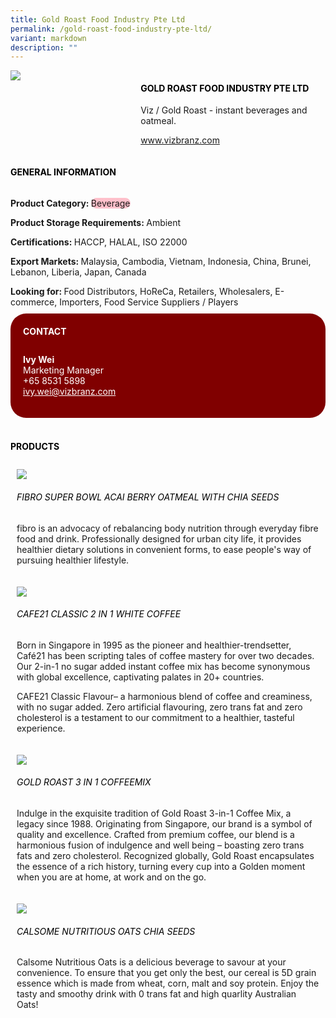 ```yaml
---
title: Gold Roast Food Industry Pte Ltd
permalink: /gold-roast-food-industry-pte-ltd/
variant: markdown
description: ""
---
```

<div class="flex-paragraph">
	<div style="display: flex; flex-wrap: wrap;" class="flex-container">
		<div style="flex: 1 1 40%; display: block;" class="card sgds">
			<img src="/images/Gold%20Roast%20Food/gold_roast_food_logo.png">
		</div>
		<div style="flex: 1 1 58%; display: block; margin-left: 3px" class="card-sgds">
			<h4 style="text-transform: uppercase; color: black;"><b>Gold Roast Food Industry Pte Ltd</b></h4>
			<p>Viz / Gold Roast - instant beverages and oatmeal.</p>
			<p><a target="_blank" href="https://www.vizbranz.com">www.vizbranz.com</a></p>
		</div>
	</div>
</div>

<h4 style="text-transform: uppercase; color: black;">
	<b>General Information</b>
</h4>
<div style="display: flex; flex-wrap: wrap;" class="flex-container">
	<div style="flex: 1 1 65%; display: block; align-self: stretch" class="card sgds">
		<div class="flex-paragraph">
			<p>
				<b>Product Category: </b>
				<span style="background-color: pink; border-radius: 10px;">Beverage</span>
			</p>
			<p>
				<b>Product Storage Requirements: </b>Ambient
			</p>
			<p>
				<b>Certifications: </b>HACCP, HALAL, ISO 22000
			</p>
			<p>
				<b>Export Markets: </b>Malaysia, Cambodia, Vietnam, Indonesia, China, Brunei, Lebanon, Liberia, Japan, Canada
			</p>
			<p style="margin-bottom: 10px;">
				<b>Looking for: </b>Food Distributors, HoReCa, Retailers, Wholesalers, E-commerce, Importers, Food Service Suppliers / Players
			</p>
		</div>
	</div>
	<div style="flex: 1 1 35%; padding: 10px; display: block; background-color: maroon; border-radius: 25px; align-self: center;" class="card sgds">
		<h4 style="color: white; margin-top: 10px; margin-left: 10px;">CONTACT</h4>
		<div class="flex-paragraph">
			<p style="padding: 10px; color: white;">
				<b>Ivy Wei</b>
				<br>Marketing Manager<br>+65 8531 5898<br>
				<a style="color: white;" href="mailto:ivy.wei@vizbranz.com">ivy.wei@vizbranz.com</a>
			</p>
		</div>
	</div>
</div>
<br>
<h4 style="text-transform: uppercase; color: black;">
	<b>Products</b>
</h4>
<div style="display: flex; flex-wrap: wrap;">
	<div style="flex: 1 1 47%; margin: 10px; display: block;" class="card sgds">
		<div style="display: block;" class="flex-image">
			<img src="/images/Gold%20Roast%20Food/gold_roast_food_product_01.jpg">
		</div>
		<div class="flex-paragraph">
			<h6 style="text-transform: uppercase; color: black;">Fibro Super Bowl Acai Berry Oatmeal with Chia Seeds</h6>
			<p>fibro is an advocacy of rebalancing body nutrition through everyday fibre food and drink. Professionally designed for urban city life, it provides healthier dietary solutions in convenient forms, to ease people's way of pursuing healthier lifestyle.</p>
		</div>
	</div>
	<div style="flex: 1 1 47%; margin: 10px; display: block;" class="card sgds">
		<div style="display: block;" class="flex-image">
			<img src="/images/Gold%20Roast%20Food/gold_roast_food_product_02.jpg">
		</div>
		<div class="flex-paragraph">
			<h6 style="text-transform: uppercase; color: black;">CAFE21 Classic 2 in 1 White Coffee</h6>
			<p>Born in Singapore in 1995 as the pioneer and healthier-trendsetter, Café21 has been scripting tales of coffee mastery for over two decades. Our 2-in-1 no sugar added instant coffee mix has become synonymous with global excellence, captivating palates in 20+ countries.</p>
			<p>CAFE21 Classic Flavour– a harmonious blend of coffee and creaminess, with no sugar added. Zero artificial flavouring, zero trans fat and zero cholesterol is a testament to our commitment to a healthier, tasteful experience.</p>
		</div>
	</div>
	<div style="flex: 1 1 47%; margin: 10px; display: block;" class="card sgds">
		<div style="display: block;" class="flex-image">
			<img src="/images/Gold%20Roast%20Food/gold_roast_food_product_03.jpg">
		</div>
		<div class="flex-paragraph">
			<h6 style="text-transform: uppercase; color: black;">Gold Roast 3 in 1 Coffeemix</h6>
			<p>Indulge in the exquisite tradition of Gold Roast 3-in-1 Coffee Mix, a legacy since 1988. Originating from Singapore, our brand is a symbol of quality and excellence. Crafted from premium coffee, our blend is a harmonious fusion of indulgence and well being – boasting zero trans fats and zero cholesterol. Recognized globally, Gold Roast encapsulates the essence of a rich history, turning every cup into a Golden moment when you are at home, at work and on the go.</p>
		</div>
	</div>
	<div style="flex: 1 1 47%; margin: 10px; display: block;" class="card sgds">
		<div style="display: block;" class="flex-image">
			<img src="/images/Gold%20Roast%20Food/gold_roast_food_product_04.jpg">
		</div>
		<div class="flex-paragraph">
			<h6 style="text-transform: uppercase; color: black;">Calsome Nutritious Oats Chia Seeds</h6>
			<p>Calsome Nutritious Oats is a delicious beverage to savour at your convenience. To ensure that you get only the best, our cereal is 5D grain essence which is made from wheat, corn, malt and soy protein. Enjoy the tasty and smoothy drink with 0 trans fat and high quarlity Australian Oats!</p>
		</div>
	</div>
</div>